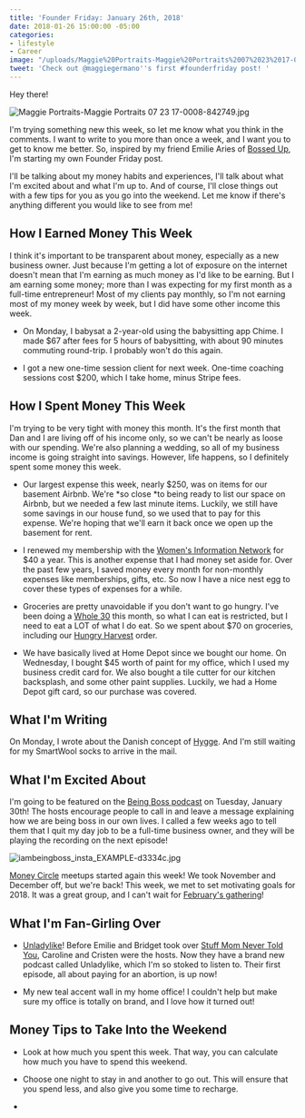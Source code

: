 ```yaml
---
title: 'Founder Friday: January 26th, 2018'
date: 2018-01-26 15:00:00 -05:00
categories:
- lifestyle
- Career
image: "/uploads/Maggie%20Portraits-Maggie%20Portraits%2007%2023%2017-0022%20(1).jpg"
tweet: 'Check out @maggiegermano''s first #founderfriday post! '
---
```


Hey there! 

![Maggie Portraits-Maggie Portraits 07 23 17-0008-842749.jpg](/uploads/Maggie%20Portraits-Maggie%20Portraits%2007%2023%2017-0008-842749.jpg)

I'm trying something new this week, so let me know what you think in the comments. I want to write to you more than once a week, and I want you to get to know me better. So, inspired by my friend Emilie Aries of [Bossed Up](http://bossedup.org), I'm starting my own Founder Friday post. 

I'll be talking about my money habits and experiences, I'll talk about what I'm excited about and what I'm up to. And of course, I'll close things out with a few tips for you as you go into the weekend. Let me know if there's anything different you would like to see from me!

## How I Earned Money This Week

I think it's important to be transparent about money, especially as a new business owner. Just because I'm getting a lot of exposure on the internet doesn't mean that I'm earning as much money as I'd like to be earning. But I am earning some money; more than I was expecting for my first month as a full-time entrepreneur! Most of my clients pay monthly, so I'm not earning most of my money week by week, but I did have some other income this week.

* On Monday, I babysat a 2-year-old using the babysitting app Chime. I made $67 after fees for 5 hours of babysitting, with about 90 minutes commuting round-trip. I probably won't do this again.

* I got a new one-time session client for next week. One-time coaching sessions cost $200, which I take home, minus Stripe fees.

## How I Spent Money This Week

I'm trying to be very tight with money this month. It's the first month that Dan and I are living off of his income only, so we can't be nearly as loose with our spending. We're also planning a wedding, so all of my business income is going straight into savings. However, life happens, so I definitely spent some money this week.

* Our largest expense this week, nearly $250, was on items for our basement Airbnb. We're *so close *to being ready to list our space on Airbnb, but we needed a few last minute items. Luckily, we still have some savings in our house fund, so we used that to pay for this expense. We're hoping that we'll earn it back once we open up the basement for rent.

* I renewed my membership with the [Women's Information Network](http://winonline.org/) for $40 a year. This is another expense that I had money set aside for. Over the past few years, I saved money every month for non-monthly expenses like memberships, gifts, etc. So now I have a nice nest egg to cover these types of expenses for a while.

* Groceries are pretty unavoidable if you don't want to go hungry. I've been doing a [Whole 30](https://whole30.com/) this month, so what I can eat is restricted, but I need to eat a LOT of what I do eat. So we spent about $70 on groceries, including our [Hungry Harvest](http://hharvest.net/m5didTk) order. 

* We have basically lived at Home Depot since we bought our home. On Wednesday, I bought $45 worth of paint for my office, which I used my business credit card for. We also bought a tile cutter for our kitchen backsplash, and some other paint supplies. Luckily, we had a Home Depot gift card, so our purchase was covered. 

## What I'm Writing

On Monday, I wrote about the Danish concept of [Hygge](https://www.maggiegermano.com/blog/how-to-hygge-on-a-budget/). And I'm still waiting for my SmartWool socks to arrive in the mail.

## What I'm Excited About

I'm going to be featured on the [Being Boss podcast](https://beingboss.club/podcast) on Tuesday, January 30th! The hosts encourage people to call in and leave a message explaining how we are being boss in our own lives. I called a few weeks ago to tell them that I quit my day job to be a full-time business owner, and they will be playing the recording on the next episode!

![iambeingboss_insta_EXAMPLE-d3334c.jpg](/uploads/iambeingboss_insta_EXAMPLE-d3334c.jpg)

[Money Circle](https://www.maggiegermano.com/moneycircle/) meetups started again this week! We took November and December off, but we're back! This week, we met to set motivating goals for 2018. It was a great group, and I can't wait for [February's gathering](https://www.maggiegermano.com/events/money-something-to-talk-about/)!

## What I'm Fan-Girling Over

* [Unladylike](https://www.unladylike.co/podcast/)! Before Emilie and Bridget took over [Stuff Mom Never Told You](https://www.stuffmomnevertoldyou.com/), Caroline and Cristen were the hosts. Now they have a brand new podcast called Unladylike, which I'm so stoked to listen to. Their first episode, all about paying for an abortion, is up now!

* My new teal accent wall in my home office! I couldn't help but make sure my office is totally on brand, and I love how it turned out!

## Money Tips to Take Into the Weekend

* Look at how much you spent this week. That way, you can calculate how much you have to spend this weekend.

* Choose one night to stay in and another to go out. This will ensure that you spend less, and also give you some time to recharge.

* 